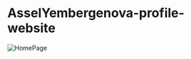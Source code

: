 # AsselYembergenova-profile-website

![HomePage](https://user-images.githubusercontent.com/78644880/108622460-2ff37200-7463-11eb-9cff-d8b2d7f19f3a.png)
